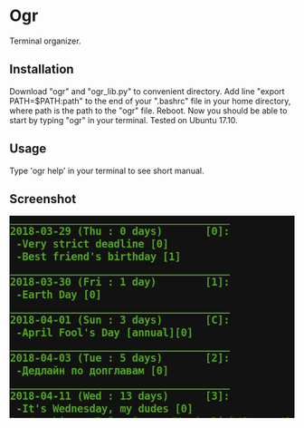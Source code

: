 # Ogr

Terminal organizer.

## Installation

Download "ogr" and "ogr_lib.py" to convenient directory. Add line
"export PATH=$PATH:path" to the end of your ".bashrc" file in your home directory, where
path is the path to the "ogr" file. Reboot. Now you should be able to start
by typing "ogr" in your terminal.
Tested on Ubuntu 17.10.

## Usage

Type 'ogr help' in your terminal to see short manual.

## Screenshot

![picture](screenshot.png)
